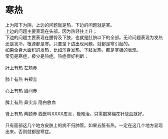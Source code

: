 # 寒热

上为阳下为阴，上边的问题就是热，下边的问题就是寒。<br>
上边的问题主要表现在头部，因为热轻往上升；<br>
下边的问题主要表现在腰臀及下肢，也就是肚脐以下的全部。无论问题表现为发热还是发冷，根源都是寒。只要是下边出现问题，就都是寒引起的。<br>
如果全身大面积的发热，比如浑身发热、下肢发热，都是寒极的表现。<br>
常见是寒症，极少是热症。热症很好判断：<br><br>
肝上有热 左颊赤	<br><br>
肺上有热 右颊赤	<br><br>
心上有热 眉间赤	<br><br>
脾上有热 鼻尖赤	隐白放血<br><br>
肾上有热 两颐赤	西医叫XXXX皮炎，极难治。只需腘窝梅花针放血就好。<br><br>
只有面部这几个地方皮肤上的病不归肺管。如果五脏有热，一定在这几个地方显现出来。否则就都是寒症。
